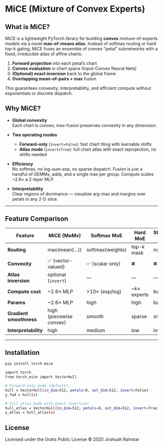 # MiCE (Mixture of Convex Experts)

## What is MiCE?

MiCE is a lightweight PyTorch library for building **convex** mixture-of-experts models via a novel **max-of-means atlas**.  Instead of softmax routing or hard top-k gating, MiCE fuses an ensemble of convex “petal” subnetworks with a fixed, irreducible atlas of affine charts:

1. **Forward projection** into each petal’s chart  
2. **Convex evaluation** in chart space (Input-Convex Neural Nets)  
3. **(Optional) exact inversion** back to the global frame  
4. **Overlapping mean-of-pairs + max** fusion  

This guarantees convexity, interpretability, and efficient compute without exponentials or discrete dispatch.


## Why MiCE?

- **Global convexity**  
  Each chart is convex; max-fusion preserves convexity in any dimension.

- **Two operating modes**  
  - **Forward-only** (`invert=False`): fast chart tiling with learnable shifts  
  - **Atlas mode**  (`invert=True`): full chart atlas with exact reprojection, no shifts needed

- **Efficiency**  
  No softmax, no log-sum-exp, no sparse dispatch.  Fusion is just a handful of GEMMs, adds, and a single max per group.  Compute scales ~2.6× a 2-layer MLP.

- **Interpretability**  
  Clear regions of dominance — visualize arg-max and margins over petals in any 2-D slice.  

---

## Feature Comparison

| Feature               | MiCE (MoMx)            | Softmax MoE       | Hard MoE         | Standard MLP |
|-----------------------|------------------------|-------------------|------------------|--------------|
| **Routing**           | max(mean(…))           | softmax(weights)  | top-k mask       | none         |
| **Convexity**         | ✅ (vector-valued)      | ✅ (scalar only)  | ❌                | ❌            |
| **Atlas inversion**   | optional (`invert`)    | —                 | —                | —            |
| **Compute cost**      | ~2.6× MLP              | >10× (exp/log)    | ~k× experts      | baseline     |
| **Params**            | ~2.6× MLP              | high              | high             | baseline     |
| **Gradient smoothness**| high (piecewise convex)| smooth            | sparse           | smooth       |
| **Interpretability**  | high                   | medium            | low              | low          |

---

## Installation

```bash
pip install torch-mice

import torch
from torch_mice import VectorHull

# Forward-only mode (default):
hull = VectorHull(in_dim=512, petals=8, out_dim=512, invert=False)
y_fwd = hull(x)

# Full atlas mode with exact inversion:
hull_atlas = VectorHull(in_dim=512, petals=8, out_dim=512, invert=True)
y_atlas = hull_atlas(x)

```
## License

Licensed under the Gratis Public License © 2025 Joshuah Rainstar
